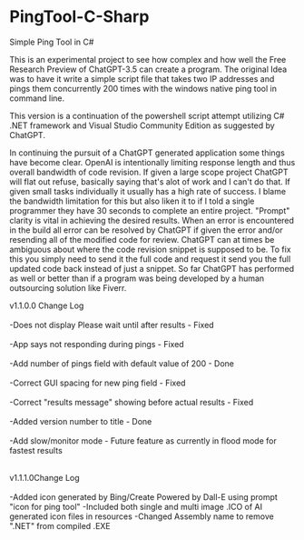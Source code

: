 # PingTool-C-Sharp
Simple Ping Tool in C#

This is an experimental project to see how complex and how well the Free Research Preview of ChatGPT-3.5 can create a program. The original Idea was to have it write a simple script file that takes two IP addresses and pings them concurrently 200 times with the windows native ping tool in command line.

This version is a continuation of the powershell script attempt utilizing C# .NET framework and Visual Studio Community Edition as suggested by ChatGPT.

In continuing the pursuit of a ChatGPT generated application some things have become clear. OpenAI is intentionally limiting response length and thus overall bandwidth of code revision. If given a large scope project ChatGPT will flat out refuse, basically saying that's alot of work and I can't do that. If given small tasks individually it usually has a high rate of success. I blame the bandwidth limitation for this but also liken it to if I told a single programmer they have 30 seconds to complete an entire project. 
"Prompt" clarity is vital in achieving the desired results. When an error is encountered in the build all error can be resolved by ChatGPT if given the error and/or resending all of the modified code for review. ChatGPT can at times be ambiguous about where the code revision snippet is supposed to be. To fix this you simply need to send it the full code and request it send you the full updated code back instead of just a snippet. So far ChatGPT has performed as well or better than if a program was being developed by a human outsourcing solution like Fiverr.

v1.1.0.0 Change Log<br></br>
-Does not display Please wait until after results - Fixed<br></br>
-App says not responding during pings - Fixed<br></br>
-Add number of pings field with default value of 200 - Done<br></br>
-Correct GUI spacing for new ping field - Fixed<br></br>
-Correct "results message" showing before actual results - Fixed<br></br>
-Added version number to title - Done<br></br>
-Add slow/monitor mode - Future feature as currently in flood mode for fastest results<br></br>

v1.1.1.0Change Log<br></br>
-Added icon generated by Bing/Create Powered by Dall-E using prompt "icon for ping tool"
-Included both single and multi image .ICO of AI generated icon files in resources
-Changed Assembly name to remove ".NET" from compiled .EXE
